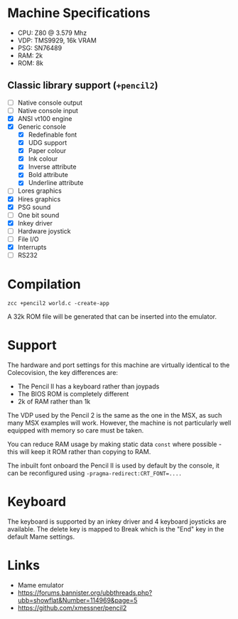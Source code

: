 # Machine Specifications

* CPU: Z80 @ 3.579 Mhz
* VDP: TMS9929, 16k VRAM
* PSG: SN76489
* RAM: 2k 
* ROM: 8k

## Classic library support (`+pencil2`)

* [ ] Native console output
* [ ] Native console input
* [x] ANSI vt100 engine
* [x] Generic console
    * [x] Redefinable font
    * [x] UDG support
    * [x] Paper colour
    * [x] Ink colour
    * [x] Inverse attribute
    * [x] Bold attribute
    * [x] Underline attribute
* [ ] Lores graphics
* [x] Hires graphics
* [x] PSG sound
* [ ] One bit sound
* [x] Inkey driver
* [ ] Hardware joystick
* [ ] File I/O
* [x] Interrupts
* [ ] RS232

# Compilation

    zcc +pencil2 world.c -create-app

A 32k ROM file will be generated that can be inserted into the emulator.

# Support

The hardware and port settings for this machine are virtually identical to the Colecovision, the key differences are:

- The Pencil II has a keyboard rather than joypads
- The BIOS ROM is completely different
- 2k of RAM rather than 1k

The VDP used by the Pencil 2 is the same as the one in the MSX, as such many MSX examples will work. However, the machine is not particularly well equipped with memory so care must be taken.

You can reduce RAM usage by making static data `const` where possible - this will keep it ROM rather than copying to RAM.

The inbuilt font onboard the Pencil II is used by default by the console, it can be reconfigured using `-pragma-redirect:CRT_FONT=....`

# Keyboard

The keyboard is supported by an inkey driver and 4 keyboard joysticks are available. The delete key is mapped to Break which is the "End" key in the default Mame settings.

# Links

* Mame emulator
* https://forums.bannister.org/ubbthreads.php?ubb=showflat&Number=114969&page=5
* https://github.com/xmessner/pencil2
